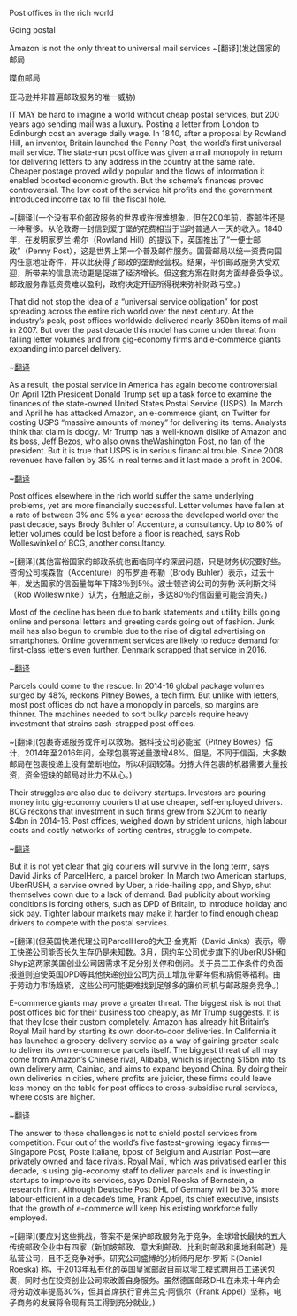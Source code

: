 Post offices in the rich world

Going postal

Amazon is not the only threat to universal mail services
~[翻译](发达国家的邮局

喋血邮局

亚马逊并非普遍邮政服务的唯一威胁)

IT MAY be hard to imagine a world without cheap postal services, but 200 years ago sending mail was a luxury. Posting a letter from London to Edinburgh cost an average daily wage. In 1840, after a proposal by Rowland Hill, an inventor, Britain launched the Penny Post, the world’s first universal mail service. The state-run post office was given a mail monopoly in return for delivering letters to any address in the country at the same rate. Cheaper postage proved wildly popular and the flows of information it enabled boosted economic growth. But the scheme’s finances proved controversial. The low cost of the service hit profits and the government introduced income tax to fill the fiscal hole.

~[翻译](一个没有平价邮政服务的世界或许很难想象，但在200年前，寄邮件还是一种奢侈。从伦敦寄一封信到爱丁堡的花费相当于当时普通人一天的收入。1840年，在发明家罗兰·希尔（Rowland Hill）的提议下，英国推出了“一便士邮政”（Penny Post），这是世界上第一个普及邮件服务。国营邮局以统一资费向国内任意地址寄件，并以此获得了邮政的垄断经营权。结果，平价邮政服务大受欢迎，所带来的信息流动更是促进了经济增长。但这套方案在财务方面却备受争议。邮政服务靠低资费难以盈利，政府决定开征所得税来弥补财政亏空。)

That did not stop the idea of a “universal service obligation” for post spreading across the entire rich world over the next century. At the industry’s peak, post offices worldwide delivered nearly 350bn items of mail in 2007. But over the past decade this model has come under threat from falling letter volumes and from gig-economy firms and e-commerce giants expanding into parcel delivery.

~[翻译](这并未阻挡之后的一个世纪里履行邮政“普遍服务义务”的理念在富裕国家中传扬开来。在邮政行业还处于巅峰期的2007年，全球邮局递送了近3500亿个邮件。但在过去十年里，该模式受到重重威胁，除了信函邮寄量大减，零工经济公司和电子商务巨头也开始向包裹递送领域扩张。)

As a result, the postal service in America has again become controversial. On April 12th President Donald Trump set up a task force to examine the finances of the state-owned United States Postal Service (USPS). In March and April he has attacked Amazon, an e-commerce giant, on Twitter for costing USPS “massive amounts of money” for delivering its items. Analysts think that claim is dodgy. Mr Trump has a well-known dislike of Amazon and its boss, Jeff Bezos, who also owns theWashington Post, no fan of the president. But it is true that USPS is in serious financial trouble. Since 2008 revenues have fallen by 35% in real terms and it last made a profit in 2006. 

~[翻译](结果，美国邮政服务再次成为争议焦点。4月12日，特朗普成立工作小组，审查国有的美国邮政局（以下简称USPS）的财务状况。三四月间，他在Twitter上怒斥电商巨头亚马逊，说USPS为给亚马逊递送货物亏了“很多钱”。分析人士认为这种指责很可疑。众所周知，特朗普向来不喜欢亚马逊及其老板贝佐斯——贝佐斯拥有的《华盛顿邮报》对这位总统很不买账。但USPS确实面临严重的财务困境。自2008年起，它的实际收入下降了35%，最近一次盈利已远在2006年。)


Post offices elsewhere in the rich world suffer the same underlying problems, yet are more financially successful. Letter volumes have fallen at a rate of between 3% and 5% a year across the developed world over the past decade, says Brody Buhler of Accenture, a consultancy. Up to 80% of letter volumes could be lost before a floor is reached, says Rob Wolleswinkel of BCG, another consultancy.

~[翻译](其他富裕国家的邮政系统也面临同样的深层问题，只是财务状况要好些。咨询公司埃森哲（Accenture）的布罗迪·布勒（Brody Buhler）表示，过去十年，发达国家的信函量每年下降3％到5％。波士顿咨询公司的劳勃·沃利斯文科（Rob Wolleswinkel）认为，在触底之前，多达80％的信函量可能会消失。)


Most of the decline has been due to bank statements and utility bills going online and personal letters and greeting cards going out of fashion. Junk mail has also begun to crumble due to the rise of digital advertising on smartphones. Online government services are likely to reduce demand for first-class letters even further. Denmark scrapped that service in 2016. 

~[翻译](下滑的主要原因是银行账单和水电燃气账单已逐渐转为电子账单，私人信函和贺卡也不再流行。由于智能手机数字广告的兴起，邮寄垃圾广告也开始走向消亡。政府推出的各种在线服务很可能会进一步降低对一类邮件的需求。丹麦已于2016年取消了次日收信。)


Parcels could come to the rescue. In 2014-16 global package volumes surged by 48%, reckons Pitney Bowes, a tech firm. But unlike with letters, most post offices do not have a monopoly in parcels, so margins are thinner. The machines needed to sort bulky parcels require heavy investment that strains cash-strapped post offices. 


~[翻译](包裹寄递服务或许可以救场。据科技公司必能宝（Pitney Bowes）估计，2014年至2016年间，全球包裹寄送量激增48%。但是，不同于信函，大多数邮局在包裹投递上没有垄断地位，所以利润较薄。分拣大件包裹的机器需要大量投资，资金短缺的邮局对此力不从心。)


Their struggles are also due to delivery startups. Investors are pouring money into gig-economy couriers that use cheaper, self-employed drivers. BCG reckons that investment in such firms grew from $200m to nearly $4bn in 2014-16. Post offices, weighed down by strident unions, high labour costs and costly networks of sorting centres, struggle to compete.


~[翻译](快递创业公司也是令邮局陷入困境的原因。投资者正大笔押注于采用更廉价的自雇司机的零工快递公司。据波士顿咨询估计，从2014年到2016年，对这类公司的投资从两亿美元增至近40亿美元。邮局受强势工会、高人力成本和成本高昂的分拣中心网络所累，难以与之竞争。)


But it is not yet clear that gig couriers will survive in the long term, says David Jinks of ParcelHero, a parcel broker. In March two American startups, UberRUSH, a service owned by Uber, a ride-hailing app, and Shyp, shut themselves down due to a lack of demand. Bad publicity about working conditions is forcing others, such as DPD of Britain, to introduce holiday and sick pay. Tighter labour markets may make it harder to find enough cheap drivers to compete with the postal services. 

~[翻译](但英国快递代理公司ParcelHero的大卫·金克斯（David Jinks）表示，零工快递公司能否长久生存仍是未知数。3月，网约车公司优步旗下的UberRUSH和Shyp这两家美国创业公司因需求不足分别关停和倒闭。关于员工工作条件的负面报道则迫使英国DPD等其他快递创业公司为员工增加带薪年假和病假等福利。由于劳动力市场趋紧，这些公司可能更难找到足够多的廉价司机与邮政服务竞争。)


E-commerce giants may prove a greater threat. The biggest risk is not that post offices bid for their business too cheaply, as Mr Trump suggests. It is that they lose their custom completely. Amazon has already hit Britain’s Royal Mail hard by starting its own door-to-door deliveries. In California it has launched a grocery-delivery service as a way of gaining greater scale to deliver its own e-commerce parcels itself. The biggest threat of all may come from Amazon’s Chinese rival, Alibaba, which is injecting $15bn into its own delivery arm, Cainiao, and aims to expand beyond China. By doing their own deliveries in cities, where profits are juicier, these firms could leave less money on the table for post offices to cross-subsidise rural services, where costs are higher.

~[翻译](电商巨头也许会是更大的威胁。最大的风险倒不是如特朗普所说的邮局以过低的价格竞标电商巨头的快递业务，而是邮局完全丧失这些业务。亚马逊已自立门户提供送货上门服务，对英国皇家邮政造成重创。在加州，亚马逊推出了杂货递送服务，借此扩大递送自有电商包裹的规模。而最大的威胁也许来自亚马逊的中国竞争对手阿里巴巴。该公司向旗下快递业务“菜鸟”注资150亿美元，并计划向海外拓展。通过在利润更丰厚的城市地区自营快递业务，这些公司可能会分流邮局的收入，让它们难以交叉补贴成本更高的农村服务。)


The answer to these challenges is not to shield postal services from competition. Four out of the world’s five fastest-growing legacy firms—Singapore Post, Poste Italiane, bpost of Belgium and Austrian Post—are privately owned and face rivals. Royal Mail, which was privatised earlier this decade, is using gig-economy staff to deliver parcels and is investing in startups to improve its services, says Daniel Roeska of Bernstein, a research firm. Although Deutsche Post DHL of Germany will be 30% more labour-efficient in a decade’s time, Frank Appel, its chief executive, insists that the growth of e-commerce will keep his existing workforce fully employed. 

~[翻译](要应对这些挑战，答案不是保护邮政服务免于竞争。全球增长最快的五大传统邮政企业中有四家（新加坡邮政、意大利邮政、比利时邮政和奥地利邮政）是私营公司，且不乏竞争对手。研究公司盛博的分析师丹尼尔·罗斯卡(Daniel Roeska) 称，于2013年私有化的英国皇家邮政目前以零工模式聘用员工递送包裹，同时也在投资创业公司来改善自身服务。虽然德国邮政DHL在未来十年内会将劳动效率提高30%，但其首席执行官弗兰克·阿佩尔（Frank Appel）坚称，电子商务的发展将令现有员工得到充分就业。)